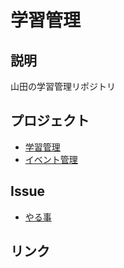 # 学習管理

## 説明
山田の学習管理リポジトリ

## プロジェクト
- [学習管理](https://github.com/YuyaYamada0721/study_task/projects/2)
- [イベント管理](https://github.com/YuyaYamada0721/study_task/projects/3)

## Issue 
- [やる事](Issue_templateのリンクを置く)

## リンク
